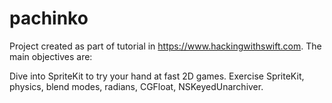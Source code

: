 # pachinko

Project created as part of tutorial in https://www.hackingwithswift.com. The main objectives are:

Dive into SpriteKit to try your hand at fast 2D games. 
Exercise SpriteKit, physics, blend modes, radians, CGFloat, NSKeyedUnarchiver.
